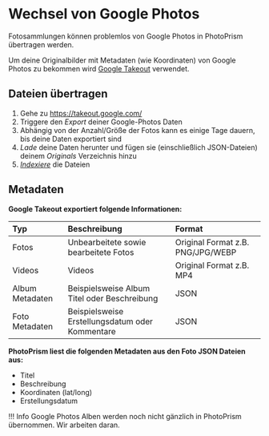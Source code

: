 # Wechsel von Google Photos #

Fotosammlungen können problemlos von Google Photos in PhotoPrism übertragen werden.

Um deine Originalbilder mit Metadaten (wie Koordinaten) von Google Photos zu bekommen wird [Google Takeout](https://takeout.google.com/) verwendet.

## Dateien übertragen #

1. Gehe zu https://takeout.google.com/
2. Triggere den *Export* deiner Google-Photos Daten
3. Abhängig von der Anzahl/Größe der Fotos kann es einige Tage dauern, bis deine Daten exportiert sind
4. *Lade* deine Daten herunter und fügen sie (einschließlich JSON-Dateien) deinem *Originals* Verzeichnis hinzu
5. [*Indexiere*](../library/indexing.md) die Dateien

## Metadaten

**Google Takeout exportiert folgende Informationen:**

| Typ | Beschreibung | Format |
|:--|:--|:--|
|Fotos|Unbearbeitete sowie bearbeitete Fotos|Original Format z.B. PNG/JPG/WEBP|
|Videos|Videos|Original Format z.B. MP4|
|Album Metadaten|Beispielsweise Album Titel oder Beschreibung|JSON|
|Foto Metadaten|Beispielsweise Erstellungsdatum oder Kommentare|JSON|

**PhotoPrism liest die folgenden Metadaten aus den Foto JSON Dateien aus:**

- Titel
- Beschreibung
- Koordinaten (lat/long)
- Erstellungsdatum

!!! Info
    Google Photos Alben werden noch nicht gänzlich in PhotoPrism übernommen. Wir arbeiten daran.
